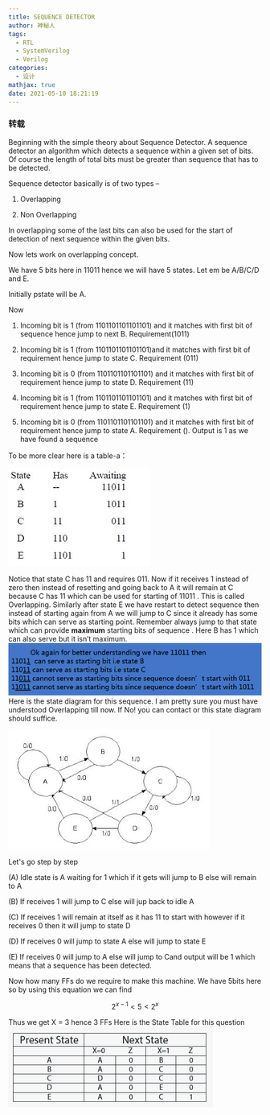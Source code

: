 ```yaml
---
title: SEQUENCE DETECTOR
author: 神秘人
tags:
  - RTL
  - SystemVerilog
  - Verilog
categories:
  - 设计
mathjax: true
date: 2021-05-10 18:21:19
---
```




### 转载

Beginning with the simple theory about Sequence Detector. A sequence detector an algorithm which detects a sequence within a given set of bits. Of course the length of total bits must be greater than sequence that has to be detected.

Sequence detector basically is of two types –

1. Overlapping

2. Non Overlapping

In overlapping some of the last bits can also be used for the start of detection of next sequence within the given bits.

Now lets work on overlapping concept.

We have 5 bits here in 11011 hence we will have 5 states. Let em be A/B/C/D and E.

Initially pstate will be A.

Now

1. Incoming bit is 1 (from 1101101101101101) and it matches with first bit of sequence hence jump to next B. Requirement(1011)

2. Incoming bit is 1 (from 1101101101101101)and it matches with  first bit of requirement hence jump to state C. Requirement (011)

3. Incoming bit is 0 (from 1101101101101101) and it matches with first bit of requirement hence jump to state D. Requirement (11)

4. Incoming bit is 1 (from 1101101101101101) and it matches with first bit of requirement hence jump to state E. Requirement (1)

5. Incoming bit is 0 (from 1101101101101101) and it matches with first bit of requirement hence jump to state A. Requirement (). Output is 1 as we have found a sequence

To be more clear here is a table-a：

![1](SEQUENCE-DETECTOR/1.jpg)


Notice that state C has 11 and requires 011. Now if it receives 1 instead of zero then instead of resetting and going back to A it will remain at C because C has 11 which can be used for starting of 11011 . This is called Overlapping. Similarly after state E we have restart to detect sequence then instead of starting again from A we will jump to C since it already has some bits which can serve as starting point. Remember always jump to that state which can provide **maximum** starting bits of sequence . Here B has 1 which can also serve but it isn’t maximum.
![2](SEQUENCE-DETECTOR/2.png)
Here is the state diagram for this sequence. I am pretty sure you must have understood Overlapping till now. If No! you can contact or this state diagram should suffice.

![3](SEQUENCE-DETECTOR/3.jpg)

Let's go step by step

(A) Idle state is A waiting for 1 which if it gets will jump to B else will remain to A

(B) If receives 1 will jump to C else will jup back to idle A 

(C) If receives 1 will remain at itself as it has 11 to start with however if it receives  0 then it will jump to state D

(D) If receives 0 will jump to state A else will jump to state E

(E) If receives 0 will jump to A else will jump to Cand output will be 1 which  means that a sequence has been detected.

Now how many FFs do we require to make this machine. We have 5bits here so by using this equation we can find


$$
2^{x-1} < 5 < 2^{x}
$$

Thus we get X = 3 hence 3 FFs
Here is the State Table for this question
![4](SEQUENCE-DETECTOR/4.png)